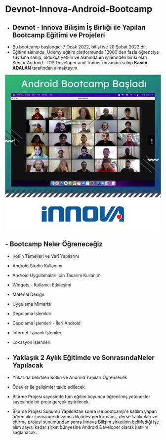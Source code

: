 # Devnot-Innova-Android-Bootcamp
 - ## Devnot - Innova Bilişim İş Birliği ile Yapılan Bootcamp Eğitimi ve Projeleri
 - Bu bootcamp başlangıcı 7 Ocak 2022, bitişi ise  20 Şubat 2022'dir.
 - Eğitimi alanında, Udemy eğitim platformunda 12000'den fazla öğrenciye sayısına sahip, oldukça yetkin ve alanında en iyilerinden birisi olan Senior Android - IOS Developer and Trainer ünvanına sahip **Kasım ADALAN** tarafından almaktayım.
  
![Alt Text](https://github.com/halilkrkn/devnot-innova-android-bootcamp/blob/master/picture/bootcamp_katilim_fotograf%C4%B1.jpg)
 ## - Bootcamp Neler Öğreneceğiz
 - Kotlin Temelleri ve Veri Yapılarını
 - Android Studio Kullanımı 
 - Android Uygulamaları için Tasarım Kullanımı
 - Widgets - Kullanıcı Etkileşimi
 - Material Design
 - Uygulama Mimarisi
 - Depolama İşlemleri
 - Depolama İşlemleri - İleri Android
 - İnternet Tabanlı İşlemler
 - Lokasyon İşlemleri

- ## Yaklaşık 2 Aylık Eğitimde ve SonrasındaNeler Yapılacak
- Yukarıda belirtilen Kotlin ve Android Yapıları Öğrenilecek
- Ödevler ile gelişimler takip edilecek
- Bitirme Projesi sayesinde tüm eğitim boyunca öğrenilmiş yetenekler sayesinde bir proje gerçekleştirilecek. 
- Bitirme Projesi Sunumu Yapıldıktan sonra ise bootcamp'e katılım yapan öğrenciler içerisinde devamsızlık,ödev performansı, derse katılımları ve bitirme projesi sunumundan sonra Innova Bilişim şirketinin belirlediği işe alım sayısı kadar şirket bünyesine Android Developer olarak katılım sağlanacak.

 
